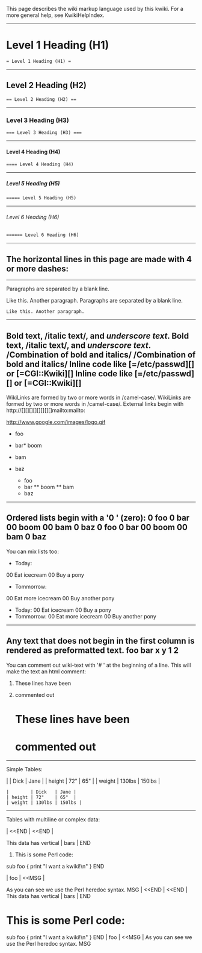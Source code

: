 This page describes the wiki markup language used by this kwiki.  For a more general help, see KwikiHelpIndex.

---

# Level 1 Heading (H1)

    = Level 1 Heading (H1) =

---

## Level 2 Heading (H2)

    == Level 2 Heading (H2) ==

---

### Level 3 Heading (H3)

    === Level 3 Heading (H3) ===

---

#### Level 4 Heading (H4)

    ==== Level 4 Heading (H4)

---

##### Level 5 Heading (H5)

    ===== Level 5 Heading (H5)

---

###### Level 6 Heading (H6)

    ====== Level 6 Heading (H6)

---

The horizontal lines in this page are made with 4 or more dashes:
  ----
----
Paragraphs are separated by a blank line.

Like this. Another paragraph.
  Paragraphs are separated by a blank line.

    Like this. Another paragraph.

---

**Bold text**, /italic text/, and _underscore text_.
  **Bold text**, /italic text/, and _underscore text_.
/**Combination of bold and italics**/
  /**Combination of bold and italics**/
Inline code like [=/etc/passwd][] or [=CGI::Kwiki][]
  Inline code like [=/etc/passwd][] or [=CGI::Kwiki][]
----
WikiLinks are formed by two or more words in /camel-case/.
  WikiLinks are formed by two or more words in /camel-case/.
External links begin with http://[][][][][][][][]mailto:mailto:

http://www.google.com/images/logo.gif

* foo
* bar* boom
* bam


* baz

    * foo
    * bar
    ** boom
    ** bam
    * baz

---

Ordered lists begin with a '0 ' (zero):
0 foo
0 bar
00 boom
00 bam
0 baz
  0 foo
  0 bar
  00 boom
  00 bam
  0 baz
----
You can mix lists too:

* Today:

00 Eat icecream
00 Buy a pony

* Tommorrow:

00 Eat more icecream
00 Buy another pony
  * Today:
  00 Eat icecream
  00 Buy a pony
  * Tommorrow:
  00 Eat more icecream
  00 Buy another pony
----
Any text that does not begin in the first column is rendered as preformatted text.
      foo   bar
       x     y
       1     2
----
You can comment out wiki-text with '# ' at the beginning of a line. This will make the text an html comment:

1. These lines have been 
1. commented out

    # These lines have been 
    # commented out

---

Simple Tables:

|  | Dick | Jane |
| height | 72" | 65" |
| weight | 130lbs | 150lbs |


    |        | Dick   | Jane |
    | height | 72"    | 65"  |
    | weight | 130lbs | 150lbs |

---

Tables with multiline or complex data:

| <<END | <<END |


This data has vertical | bars |
END

1. This is some Perl code:

sub foo {
    print "I want a kwiki!\n"
}
END

| foo | <<MSG |


As you can see we use
the Perl heredoc syntax.
MSG
  | <<END | <<END |
  This data has vertical | bars |
  END
  # This is some Perl code:
  sub foo {
      print "I want a kwiki!\n"
  }
  END
  | foo | <<MSG |
  As you can see we use
  the Perl heredoc syntax.
  MSG
